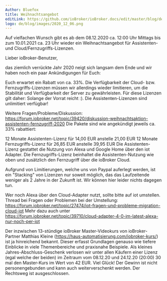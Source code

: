 ```yaml
---
Author: Bluefox
title: Weihnachtsangebot
editLink: https://github.com/ioBroker/ioBroker.docs/edit/master/blog/de/2020_12_06.md
logo: de/blog/images/2020_12_06.png
---
```

Auf vielfachen Wunsch gibt es ab dem 08.12.2020 ca. 12:00 Uhr Mittags bis zum 10.01.2021 ca. 23 Uhr wieder ein Weihnachtsangebot für Assistenten- und Cloud/Fernzugriffs-Lizenzen.
<!-- ID: 59571 -->

Lieber ioBroker-Benutzer,
<!-- ID: 768620 -->

das ziemlich verrückte Jahr 2020 neigt sich langsam dem Ende und wir haben noch ein paar Ankündigungen für Euch:
<!-- ID: 406733 -->

Euch erwartet ein Rabatt von ca. 33%. Die Verfügbarkeit der Cloud- bzw. Fernzugriffs-Lizenzen müssen wir allerdings wieder limitieren, um die Stabilität und Verfügbarkeit der Server zu gewährleisten. Für diese Lizenzen gilt daher: Solange der Vorrat reicht :). Die Assistenten-Lizenzen sind unlimitiert verfügbar!
<!-- ID: 704103 -->

Weitere Fragen/Probleme/Diskussion: https://forum.iobroker.net/topic/39420/diskussion-weihnachtsaktion-assistenten-fernzugriff-2020
Die Pakete sind wie angekündigt jeweils ca. 33% rabattiert:
<!-- ID: 788091 -->

12 Monate Assistenten-Lizenz für 14,00 EUR anstelle 21,00 EUR
12 Monate Fernzugriffs-Lizenz für 26,85 EUR anstelle 39,95 EUR
Die Assistenten-Lizenz gestattet die Nutzung von Alexa und Google Home über den iot Adapter.
Die Fernzugriffs-Lizenz beinhaltet die Assistenten-Nutzung wie oben und zusätzlich den Fernzugriff über die ioBroker Cloud.
<!-- ID: 219567 -->

Aufgrund von Limitierungen, welche uns von Paypal auferlegt werden, ist ein "Stacking" von Lizenzen nur soweit möglich, das das Laufzeitende weniger als 2 Jahre in der Zukunft ist. Wir können hier leider nichts dagegen tun.
<!-- ID: 758479 -->

Wer noch Alexa über den Cloud-Adapter nutzt, sollte bitte auf iot umstellen.
Thread bei Fragen oder Problemen bei der Umstellung: https://forum.iobroker.net/topic/27474/iot-fragen-und-probleme-migration-cloud-iot
Mehr dazu auch unter https://forum.iobroker.net/topic/39710/cloud-adapter-4-0-im-latest-alexa-nur-noch-per-iot
<!-- ID: 157092 -->

Der inzwischen 13-stündige ioBroker Master-Videokurs von ioBroker-Partner Matthias Kleine (https://haus-automatisierung.com/iobroker-kurs/) ist ja hinreichend bekannt. Dieser erfasst Grundlagen genauso wie tiefere Einblicke in viele Themenbereiche und praxisnahe Beispiele. Als kleines Jahres-Abschluss-Geschenk verlosen wir unter allen Käufern einer Lizenz (egal welche der beiden) im Zeitraum vom 08.12.20 und 24.12.20 (20:00) 30 mal den Master-Kurs im Wert von 42 EUR. Viel Glück!
Der Gewinn ist nicht personengebunden und kann auch weiterverschenkt werden.
Der Rechtsweg ist ausgeschlossen.
<!-- ID: 618794 -->